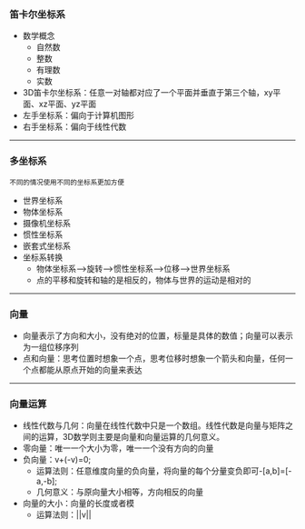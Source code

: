 ### 笛卡尔坐标系
   * 数学概念
     * 自然数
     * 整数
     * 有理数
     * 实数
   * 3D笛卡尔坐标系：任意一对轴都对应了一个平面并垂直于第三个轴，xy平面、xz平面、yz平面
   * 左手坐标系：偏向于计算机图形
   * 右手坐标系：偏向于线性代数
- - - 

### 多坐标系    
    不同的情况使用不同的坐标系更加方便
   * 世界坐标系
   * 物体坐标系
   * 摄像机坐标系
   * 惯性坐标系
   * 嵌套式坐标系
   * 坐标系转换
     * 物体坐标系-->旋转-->惯性坐标系-->位移-->世界坐标系
     * 点的平移和旋转和轴的是相反的，物体与世界的运动是相对的
- - - 

### 向量

   * 向量表示了方向和大小，没有绝对的位置，标量是具体的数值；向量可以表示为一组位移序列
   * 点和向量：思考位置时想象一个点，思考位移时想象一个箭头和向量，任何一个点都能从原点开始的向量来表达

- - - 

### 向量运算  
   * 线性代数与几何：向量在线性代数中只是一个数组。线性代数是向量与矩阵之间的运算，3D数学则主要是向量和向量运算的几何意义。
   * 零向量：唯一一个大小为零，唯一一个没有方向的向量 
   * 负向量：v+(-v)=0;
     * 运算法则：任意维度向量的负向量，将向量的每个分量变负即可-[a,b]=[-a,-b];
     * 几何意义：与原向量大小相等，方向相反的向量
   * 向量的大小：向量的长度或者模
     * 运算法则：||v||
